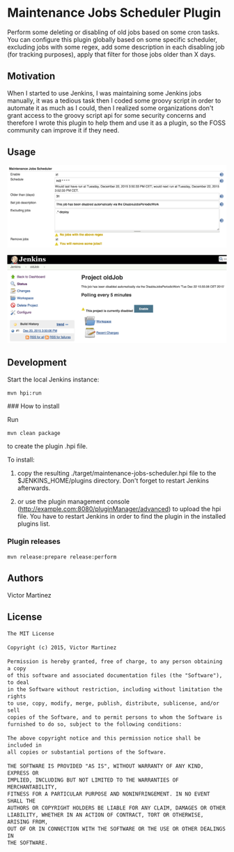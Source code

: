 # Maintenance Jobs Scheduler Plugin

Perform some deleting or disabling of old jobs based on some cron tasks. You can configure this plugin globally based on some specific scheduler, excluding jobs with some regex, add some description in each disabling job (for tracking purposes), apply that filter for those jobs older than X days.

## Motivation

When I started to use Jenkins, I was maintaining some Jenkins jobs manually, it was a tedious task then I coded some groovy script in order to automate it as much as I could, then I realized some organizations don't grant access to the groovy script api for some security concerns and therefore I wrote this plugin to help them and use it as a plugin, so the FOSS community can improve it if they need.


## Usage

![Global Setup](images/global-setup.png)

![Job status after running this plugin](images/disabled-job.png)

## Development

Start the local Jenkins instance:

    mvn hpi:run

### How to install

Run

	mvn clean package

to create the plugin .hpi file.

To install:

1. copy the resulting ./target/maintenance-jobs-scheduler.hpi file to the $JENKINS_HOME/plugins directory. Don't forget to restart Jenkins afterwards.

2. or use the plugin management console (http://example.com:8080/pluginManager/advanced) to upload the hpi file. You have to restart Jenkins in order to find the plugin in the installed plugins list.

### Plugin releases

	mvn release:prepare release:perform

## Authors

Victor Martinez

## License

    The MIT License

    Copyright (c) 2015, Victor Martinez

    Permission is hereby granted, free of charge, to any person obtaining a copy
    of this software and associated documentation files (the "Software"), to deal
    in the Software without restriction, including without limitation the rights
    to use, copy, modify, merge, publish, distribute, sublicense, and/or sell
    copies of the Software, and to permit persons to whom the Software is
    furnished to do so, subject to the following conditions:

    The above copyright notice and this permission notice shall be included in
    all copies or substantial portions of the Software.

    THE SOFTWARE IS PROVIDED "AS IS", WITHOUT WARRANTY OF ANY KIND, EXPRESS OR
    IMPLIED, INCLUDING BUT NOT LIMITED TO THE WARRANTIES OF MERCHANTABILITY,
    FITNESS FOR A PARTICULAR PURPOSE AND NONINFRINGEMENT. IN NO EVENT SHALL THE
    AUTHORS OR COPYRIGHT HOLDERS BE LIABLE FOR ANY CLAIM, DAMAGES OR OTHER
    LIABILITY, WHETHER IN AN ACTION OF CONTRACT, TORT OR OTHERWISE, ARISING FROM,
    OUT OF OR IN CONNECTION WITH THE SOFTWARE OR THE USE OR OTHER DEALINGS IN
    THE SOFTWARE.
